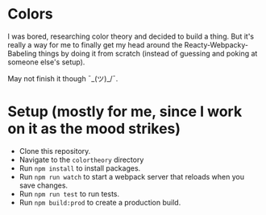 # Colors

I was bored, researching color theory and decided to build a thing. But it's really a way for me to finally get my head around the Reacty-Webpacky-Babeling  things by doing it from scratch (instead of guessing and poking at someone else's setup).

May not finish it though ¯\_(ツ)_/¯. 

# Setup (mostly for me, since I work on it as the mood strikes)

- Clone this repository.
- Navigate to the `colortheory` directory
- Run `npm install` to install packages.
- Run `npm run watch` to start a webpack server that reloads when you save changes.
- Run `npm run test` to run tests.
- Run `npm build:prod` to create a production build.


